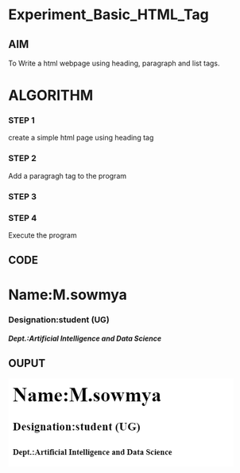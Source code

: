 # Experiment_Basic_HTML_Tag

## AIM
To Write a html webpage using heading, paragraph and list tags.

# ALGORITHM
### STEP 1
create a simple html page using heading tag
### STEP 2
Add a paragragh tag to the program
### STEP 3

### STEP 4
Execute the program

## CODE
<html>

<body>
<h1>Name:M.sowmya</h1>
<h3>Designation:student (UG) </h3>
<h5>Dept.:Artificial Intelligence and Data Science</h5>
</body>

</html>

## OUPUT
![output](https://github.com/MSowmya28/Experiment_Basic_HTML_Tag/blob/main/output.png?raw=true)
